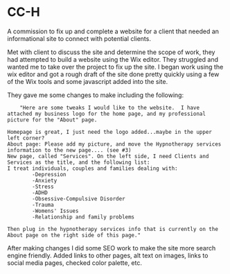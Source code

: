 # CC-H
A commission to fix up and complete a website for a client that needed an informational site to connect with potential clients.

Met with client to discuss the site and determine the scope of work, they had attempted to build a website using the Wix editor. They struggled and wanted me to take over the project to fix up the site. I began work using the wix editor and got a rough draft of the site done pretty quickly using a few of the Wix tools and some javascript added into the site.

They gave me some changes to make including the following:

        "Here are some tweaks I would like to the website.  I have attached my business logo for the home page, and my professional picture for the "About" page.

    Homepage is great, I just need the logo added...maybe in the upper left corner?
    About page: Please add my picture, and move the Hypnotherapy services information to the new page.... (see #3)
    New page, called "Services". On the left side, I need Clients and Services as the title, and the following list:
    I treat individuals, couples and families dealing with:
            -Depression
            -Anxiety
            -Stress
            -ADHD
            -Obsessive-Compulsive Disorder
            -Trauma
            -Womens' Issues
            -Relationship and family problems

    Then plug in the hypnotherapy services info that is currently on the About page on the right side of this page."

After making changes I did some SEO work to make the site more search engine friendly. Added links to other pages, alt text on images, links to social media pages, checked color palette, etc.